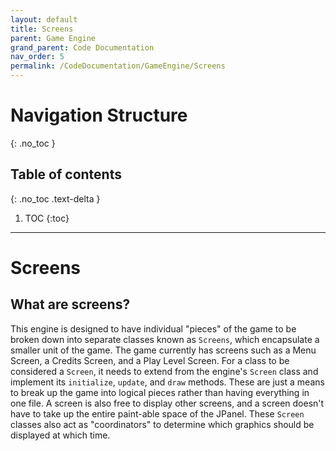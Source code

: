 ```yaml
---
layout: default
title: Screens
parent: Game Engine
grand_parent: Code Documentation
nav_order: 5
permalink: /CodeDocumentation/GameEngine/Screens
---
```


# Navigation Structure
{: .no_toc }

## Table of contents
{: .no_toc .text-delta }

1. TOC
{:toc}

---

# Screens

## What are screens?

This engine is designed to have individual "pieces" of the game to be broken down into separate classes known as `Screens`,
which encapsulate a smaller unit of the game. The game currently has screens such as a Menu Screen, a Credits Screen, and a Play Level Screen.
For a class to be considered a `Screen`, it needs to extend from the engine's `Screen` class and implement its `initialize`, `update`, and `draw` methods.
These are just a means to break up the game into logical pieces rather than having everything in one file. A screen is also free
to display other screens, and a screen doesn't have to take up the entire paint-able space of the JPanel. These `Screen` classes also act as
"coordinators" to determine which graphics should be displayed at which time.
